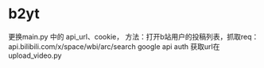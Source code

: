 # b2yt
更换main.py 中的 api_url、cookie， 方法：打开b站用户的投稿列表，抓取req： api.bilibili.com/x/space/wbi/arc/search
google api auth 获取url在 upload_video.py

